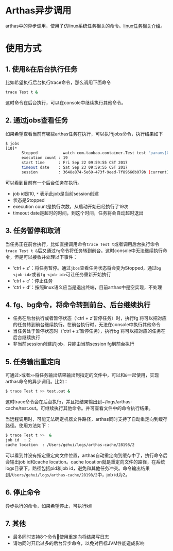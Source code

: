 Arthas异步调用
===
arthas中的异步调用，使用了仿linux系统任务相关的命令。[linux任务相关介绍](https://ehlxr.me/2017/01/18/Linux-%E4%B8%AD-fg%E3%80%81bg%E3%80%81jobs%E3%80%81-%E6%8C%87%E4%BB%A4/)。

# 使用方式

## 1. 使用&在后台执行任务
比如希望执行后台执行trace命令，那么调用下面命令

```sh
trace Test t &  
```
这时命令在后台执行，可以在console中继续执行其他命令。

## 2. 通过jobs查看任务
如果希望查看当前有哪些arthas任务在执行，可以执行jobs命令，执行结果如下
```sh
$ jobs
[10]*
       Stopped           watch com.taobao.container.Test test "params[0].{? #this.name == null }" -x 2
       execution count : 19
       start time      : Fri Sep 22 09:59:55 CST 2017
       timeout date    : Sat Sep 23 09:59:55 CST 2017
       session         : 3648e874-5e69-473f-9eed-7f89660b079b (current)
```
可以看到目前有一个后台任务在执行。
* job id是10, `*` 表示此job是当前session创建
* 状态是Stopped
* execution count是执行次数，从启动开始已经执行了19次
* timeout date是超时的时间，到这个时间，任务将会自动超时退出

## 3. 任务暂停和取消
当任务正在前台执行，比如直接调用命令`trace Test t`或者调用后台执行命令`trace Test t &`后又通过`fg`命令将任务转到前台。这时console中无法继续执行命令，但是可以接收并处理以下事件：

* ‘ctrl + z’：将任务暂停。通过`jbos`查看任务状态将会变为Stopped，通过`bg <job-id>`或者`fg <job-id>`可让任务重新开始执行
* ‘ctrl + c’：停止任务
* ‘ctrl + d’：按照linux语义应当是退出终端，目前arthas中是空实现，不处理

## 4. fg、bg命令，将命令转到前台、后台继续执行
* 任务在后台执行或者暂停状态（‘ctrl + z’暂停任务）时，执行fg <job-id>将可以把对应的任务转到前台继续执行。在前台执行时，无法在console中执行其他命令
* 当任务处于暂停状态时（‘ctrl + z’暂停任务），执行bg <job-id>将可以把对应的任务在后台继续执行
* 非当前session创建的job，只能由当前session fg到前台执行

## 5. 任务输出重定向
可通过`>`或者`>>`将任务输出结果输出到指定的文件中，可以和`&`一起使用，实现arthas命令的异步调用。比如：

```sh
$ trace Test t >> test.out &
```
这时trace命令会在后台执行，并且把结果输出到~/logs/arthas-cache/test.out。可继续执行其他命令。并可查看文件中的命令执行结果。

当远程调用时，可能无法确定机器文件路径，arthas同时支持了自动重定向到缓存路径。使用方法如下：
```sh
$ trace Test t >>  &
job id  : 2
cache location  : /Users/gehui/logs/arthas-cache/28198/2
```
可以看到并没有指定重定向文件位置，arthas自动重定向到缓存中了，执行命令后会输出job id和cache location。cache location就是重定向文件的路径，在系统logs目录下，路径包括pid和job id，避免和其他任务冲突。命令输出结果到`/Users/gehui/logs/arthas-cache/28198/2`中，job id为2。

## 6. 停止命令
异步执行的命令，如果希望停止，可执行kill <job-id>

## 7. 其他

* 最多同时支持8个命令使用重定向将结果写日志
* 请勿同时开启过多的后台异步命令，以免对目标JVM性能造成影响